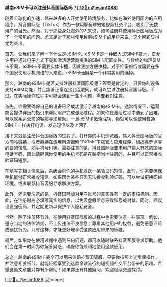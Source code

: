 **越南eSIM卡可以注册抖音国际版吗？[[TG💪+ @esim1088](https://t.me/s/esim1088)]**

随着全球化的加速，越来越多的人开始使用跨境服务，比如在海外使用国内的应用程序。抖音国际版（TikTok）作为一款风靡全球的短视频社交平台，吸引了无数用户的目光。然而，对于那些身处海外的人来说，如何注册并使用抖音国际版成为了一个常见的问题。尤其是对于那些使用越南eSIM卡的用户来说，这个问题显得尤为突出。

首先，让我们来了解一下什么是eSIM卡。eSIM卡是一种嵌入式SIM卡技术，它允许用户通过电子方式下载和激活运营商提供的SIM卡配置文件。与传统的物理SIM卡不同，eSIM卡不需要实体卡槽，因此更加方便快捷。对于经常旅行或需要在多个国家使用手机网络的人来说，eSIM卡无疑是一个非常实用的选择。

那么，越南的eSIM卡是否支持注册抖音国际版呢？答案是肯定的。只要你的设备支持eSIM功能，并且能够正常连接到互联网，就可以尝试注册抖音国际版。不过，在实际操作过程中可能会遇到一些小问题，需要我们注意。

首先，你需要确保自己的设备已经成功激活了越南的eSIM卡。通常情况下，运营商会提供详细的指引来帮助用户完成激活过程。如果你在激活过程中遇到了困难，可以联系运营商的客服寻求帮助。一旦eSIM卡激活成功，你就可以像使用普通SIM卡一样拨打电话、发送短信以及上网了。

接下来就是注册抖音国际版的过程了。打开你的手机浏览器，输入抖音国际版的官方网站链接，或者直接在应用商店搜索“TikTok”下载官方应用程序。根据提示填写必要的信息，如手机号码等。需要注意的是，抖音国际版要求用户输入有效的国际电话号码，因此请确保你使用的手机号码是在越南当地注册的，并且可以正常接收验证码短信。

在填写完相关信息后，系统会向你的手机发送一条验证码短信。此时，你需要确保手机能够正常接收短信。如果因为某些原因无法接收到验证码，可以尝试更换网络环境，或者联系抖音客服寻求解决方案。

此外，还需要注意的是，抖音国际版对用户账号的真实性有一定的审核机制。因此，在注册时务必填写真实的信息，以免因虚假信息导致账号被封禁。同时，建议设置强密码，并定期更新以保护个人隐私安全。

当然，除了注册环节外，在使用抖音国际版的过程中也需要注意一些事项。例如，遵守当地的法律法规，不上传违法不良信息；尊重其他用户的权益，避免恶意评论或骚扰行为。只有这样，才能更好地享受这款应用带来的乐趣。

最后，如果你在使用过程中遇到任何问题，都可以随时联系抖音客服寻求帮助。他们会在第一时间为你解答疑惑，确保你能顺利地使用这款应用。

总之，越南的eSIM卡完全可以用来注册抖音国际版。只要你按照上述步骤操作，并注意相关细节，就能轻松享受到这款全球流行的短视频社交平台带来的乐趣。希望这篇文章能对你有所帮助！如果你还有其他疑问，欢迎继续交流探讨。

[[TG💪+ @esim1088](https://t.me/s/esim1088) ![Image](https://i.postimg.cc/4NQfJmqS/Snipaste-2025-05-13-00-14-12.png)]